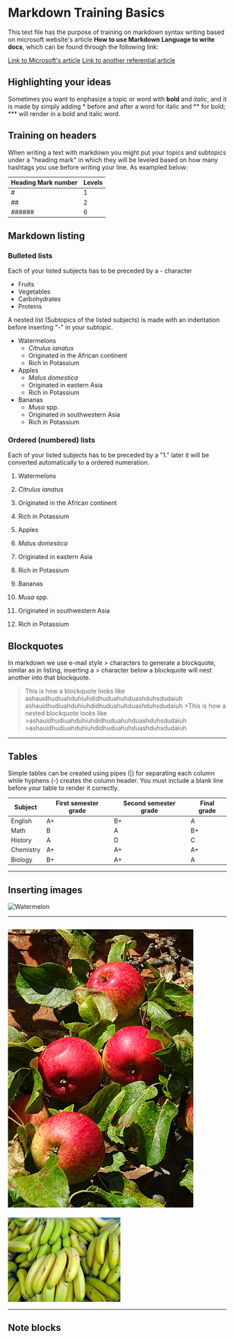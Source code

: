 
# **Markdown  Training Basics**
This text file has the purpose of training on markdown syntax writing based on microsoft website's  article **How to use Markdown Language to write docs**, which can be found through the following link:


[Link to Microsoft's article](https://docs.microsoft.com/en-us/contribute/how-to-write-use-markdown)
[Link to another referential article](https://daringfireball.net/projects/markdown/syntax)

## **Highlighting your ideas**
Sometimes you want to enphasize a topic or word with **bold** and *italic*, 
and it is made by simply adding \* before and after a word for italic and \** for bold; \*** will render in a bold and italic word. 


## **Training on headers**
When writing a text with markdown you might put your topics and subtopics under a "heading mark" in which they will be leveled based on how many hashtags you use before writing your line.
As exampled below:

 |Heading Mark number | Levels |
 |--------------------|--------|
 |          #         |   1    |
 |         ##         |   2    |
 |       ######       |   6    |



## **Markdown listing**


### Bulleted lists #


Each of your listed subjects has to be preceded by a \- character

 
- Fruits
- Vegetables 
- Carbohydrates
- Proteins

A nested list (Subtopics of the listed subjects) is made with an indentation before inserting "-" in your subtopic.

- Watermelons
  - *Citrulus ianatus*
  - Originated in the African continent
  - Rich in Potassium 
- Apples
  - *Malus domestica*
  - Originated in eastern Asia
  - Rich in Potassium
- Bananas
  - *Musa* spp.
  - Originated in southwestern Asia
  - Rich in Potassium

### Ordered (numbered) lists #

Each of your listed subjects has to be preceded by a "1." later it will be converted automatically to a ordered numeration.

1. Watermelons

 1. *Citrulus ianatus*
 1.  Originated in the African continent
 1.  Rich in Potassium 

1. Apples
 1. *Malus domestica*
 1.  Originated in eastern Asia
 1.  Rich in Potassium

1. Bananas

  1.  *Musa* spp.
  1.   Originated in southwestern Asia
  1.   Rich in Potassium

 
## **Blockquotes**  

In markdown we use e-mail style > characters to generate a blockquote, similar as in listing, inserting a > character below a blockquote will nest another into that blockquote.

  > This is how a blockquote looks like 
  >ashauidhudiuahduhiuhdidhuduahuhduashduhsdudaiuh
  >ashauidhudiuahduhiuhdidhuduahuhduashduhsdudaiuh
     >This is how a nested blockquote looks like 
     >ashauidhudiuahduhiuhdidhuduahuhduashduhsdudaiuh
     >ashauidhudiuahduhiuhdidhuduahuhduashduhsdudaiuh
  > 
  >

--------------------------------------------------------------------------

## **Tables**

Simple tables can be created using pipes (|) for separating each column while hyphens (-) creates the column header. You must include a blank line before your table to render it correctly.

 |   Subject   | First semester grade | Second semester grade | Final grade |
 |-------------|----------------------|-----------------------|-------------| 
 |   English   |          A+          |          B+           |      A      |
 |     Math    |          B           |          A            |      B+     |
 |   History   |          A           |          D            |      C      |
 |  Chemistry  |          A+          |          A+           |      A+     |
 |   Biology   |          B+          |          A+           |      A      |


--------------------------------------------------------------------------


## **Inserting images**


![Watermelon](img/Watermelon.jpg "These are watermelons")

--------------------------------------------------------------------------

![Apples](img/Apples.jpg "These are apples")
--------------------------------------------------------------------------


![Bananas](img/Bananas.jpeg "These are bananas")


--------------------------------------------------------------------------

## **Note blocks**







